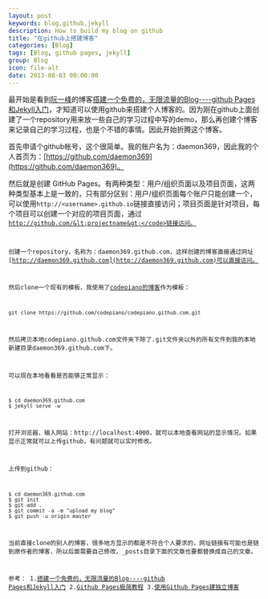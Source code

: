 ```yaml
---
layout: post
keywords: blog,github,jekyll
description: How to build my blog on github
title: "在github上搭建博客"
categories: [Blog]
tags: [Blog, github pages, jekyll]
group: Blog
icon: file-alt
date: 2013-08-03 00:00:00
---
```


最开始是看到[阮一峰](http://www.ruanyifeng.com/blog/)的博客[搭建一个免费的，无限流量的Blog----github Pages和Jekyll入门][1]，才知道可以使用github来搭建个人博客的。因为刚在github上面创建了一个repository用来放一些自己的学习过程中写的demo，那么再创建个博客来记录自己的学习过程，也是个不错的事情。因此开始折腾这个博客。

<!--excerpt-->

首先申请个github帐号，这个很简单。我的账户名为：daemon369，因此我的个人首页为：[https://github.com/daemon369](https://github.com/daemon369)。

然后就是创建 GitHub Pages。有两种类型：用户/组织页面以及项目页面，这两种类型基本上是一致的，只有部分区别：用户/组织页面每个账户只能创建一个，可以使用<code>http://&lt;username&gt;.github.io</code>链接直接访问；项目页面是针对项目，每个项目可以创建一个对应的项目页面，通过<code>http://github.com/&lt;projectname&gt;</code>链接访问。

创建一个repository，名称为：daemon369.github.com，这样创建的博客直接通过网址[http://daemon369.github.com](http://daemon369.github.com)可以直接访问。

然后clone一个现有的模板，我使用了[codepiano的博客](http://codepiano.github.io/)作为模板：

    git clone https://github.com/codepiano/codepiano.github.com.git

然后拷贝本地codepiano.github.com文件夹下除了.git文件夹以外的所有文件到我的本地新建目录daemon369.github.com下。

可以现在本地看看是否能够正常显示：

    $ cd daemon369.github.com
    $ jekyll serve -w

打开浏览器，输入网站：http://localhost:4000，就可以本地查看网站的显示情况。如果显示正常就可以上传github，有问题就可以实时修改。

上传到github：

    $ cd daemon369.github.com
    $ git init
    $ git add .
    $ git commit -a -m "upload my blog"
    $ git push -u origin master

当前直接clone的别人的博客，很多地方显示的都是不符合个人要求的，网址链接有可能也是链到原作者的博客，所以后面需要自己修改，_posts目录下面的文章也要都替换成自己的文章。

参考：
1.[搭建一个免费的，无限流量的Blog----github Pages和Jekyll入门][1]
2.[Github Pages极简教程][2]
3.[使用Github Pages建独立博客][3]

[1]:http://www.ruanyifeng.com/blog/2012/08/blogging_with_jekyll.html "搭建一个免费的，无限流量的Blog----github Pages和Jekyll入门"

[2]:http://yanping.me/cn/blog/2012/03/18/github-pages-step-by-step/ "Github Pages极简教程"

[3]:http://beiyuu.com/github-pages/ "使用Github Pages建独立博客"

